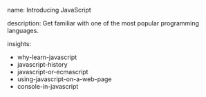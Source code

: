 name: Introducing JavaScript 

description: Get familiar with one of the most popular programming languages.

insights:

- why-learn-javascript
- javascript-history
- javascript-or-ecmascript
- using-javascript-on-a-web-page
- console-in-javascript

